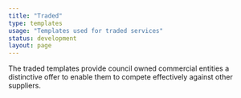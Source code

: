 ```yaml
---
title: "Traded"
type: templates
usage: "Templates used for traded services"
status: development
layout: page
---
```


The traded templates provide council owned commercial entities a distinctive offer to enable them to compete effectively against other suppliers.